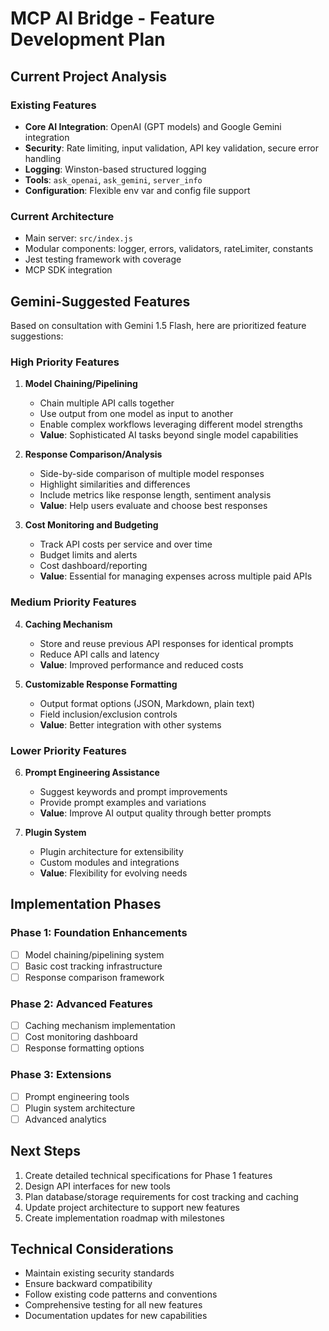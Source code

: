 # MCP AI Bridge - Feature Development Plan

## Current Project Analysis

### Existing Features
- **Core AI Integration**: OpenAI (GPT models) and Google Gemini integration
- **Security**: Rate limiting, input validation, API key validation, secure error handling
- **Logging**: Winston-based structured logging
- **Tools**: `ask_openai`, `ask_gemini`, `server_info`
- **Configuration**: Flexible env var and config file support

### Current Architecture
- Main server: `src/index.js`
- Modular components: logger, errors, validators, rateLimiter, constants
- Jest testing framework with coverage
- MCP SDK integration

## Gemini-Suggested Features

Based on consultation with Gemini 1.5 Flash, here are prioritized feature suggestions:

### High Priority Features

1. **Model Chaining/Pipelining**
   - Chain multiple API calls together
   - Use output from one model as input to another
   - Enable complex workflows leveraging different model strengths
   - **Value**: Sophisticated AI tasks beyond single model capabilities

2. **Response Comparison/Analysis**
   - Side-by-side comparison of multiple model responses
   - Highlight similarities and differences
   - Include metrics like response length, sentiment analysis
   - **Value**: Help users evaluate and choose best responses

3. **Cost Monitoring and Budgeting**
   - Track API costs per service and over time
   - Budget limits and alerts
   - Cost dashboard/reporting
   - **Value**: Essential for managing expenses across multiple paid APIs

### Medium Priority Features

4. **Caching Mechanism**
   - Store and reuse previous API responses for identical prompts
   - Reduce API calls and latency
   - **Value**: Improved performance and reduced costs

5. **Customizable Response Formatting**
   - Output format options (JSON, Markdown, plain text)
   - Field inclusion/exclusion controls
   - **Value**: Better integration with other systems

### Lower Priority Features

6. **Prompt Engineering Assistance**
   - Suggest keywords and prompt improvements
   - Provide prompt examples and variations
   - **Value**: Improve AI output quality through better prompts

7. **Plugin System**
   - Plugin architecture for extensibility
   - Custom modules and integrations
   - **Value**: Flexibility for evolving needs

## Implementation Phases

### Phase 1: Foundation Enhancements
- [ ] Model chaining/pipelining system
- [ ] Basic cost tracking infrastructure
- [ ] Response comparison framework

### Phase 2: Advanced Features
- [ ] Caching mechanism implementation
- [ ] Cost monitoring dashboard
- [ ] Response formatting options

### Phase 3: Extensions
- [ ] Prompt engineering tools
- [ ] Plugin system architecture
- [ ] Advanced analytics

## Next Steps

1. Create detailed technical specifications for Phase 1 features
2. Design API interfaces for new tools
3. Plan database/storage requirements for cost tracking and caching
4. Update project architecture to support new features
5. Create implementation roadmap with milestones

## Technical Considerations

- Maintain existing security standards
- Ensure backward compatibility
- Follow existing code patterns and conventions
- Comprehensive testing for all new features
- Documentation updates for new capabilities